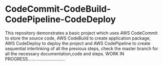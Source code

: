 # CodeCommit-CodeBuild-CodePipeline-CodeDeploy
This repository demonstrates a basic project which uses AWS CodeCommit to store the source code, AWS CodeBuild to create application package, AWS CodeDeploy to deploy the project and AWS CodePipeline to create sequential interlinking of all the previous steps,
check the master branch for all the necessary documentation,code and steps.
WORK IN PROGRESS..............................

